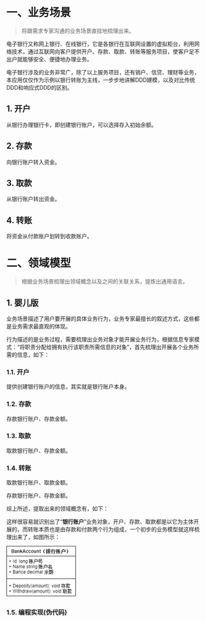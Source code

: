 # 一、业务场景

> 将跟需求专家沟通的业务场景直挂地梳理出来。

电子银行又称网上银行、在线银行，它是各银行在互联网设置的虚拟柜台，利用网络技术，通过互联网向客户提供开户、存款、取款、转账等服务项目，使客户足不出户就能够安全、便捷地办理业务。

电子银行涉及的业务非常广，除了以上服务项目，还有销户、信贷、理财等业务，本应用仅仅作为示例以银行转账为主线，一步步地讲解DDD建模，以及对比传统DDD和响应式DDD的区别。

## 1. 开户

从银行办理银行卡，即创建银行账户，可以选择存入初始余额。

## 2. 存款

向银行账户转入资金。

## 3. 取款

从银行账户转出资金。

## 4. 转账

将资金从付款账户划转到收款账户。

# 二、领域模型

> 根据业务场景梳理出领域概念以及之间的关联关系，提炼出通用语言。

## 1. 婴儿版

业务场景描述了用户要开展的具体业务行为，业务专家最擅长的叙述方式，这些都是业务需求最直观的体现。

行为描述的是业务过程，需要梳理出业务对象才能开展业务行为，根据信息专家模式：“将职责分配给拥有执行该职责所需信息的对象”，首先梳理出开展各个业务所需的信息，如下：

### 1.1. 开户

提供创建银行账户的信息，其实就是银行账户本身。

### 1.2. 存款

存款银行账户、存款金额。

### 1.3. 取款

取款银行账户、存款金额。

### 1.4. 转账

取款银行账户、取款金额。

存款银行账户、存款金额。

综上所述，提取出来的领域概念有，如下：

这样很容易就识别出了“**银行账户**”业务对象，开户、存款、取款都是以它为主体开展的，而转账本质也是由存款和付款两个行为组成，一个初步的业务模型就这样梳理出来了，如图所示：

![电子银行领域模型(婴儿版)](./ebank.domain.baby.png)

### 1.5. 编程实现(伪代码)

